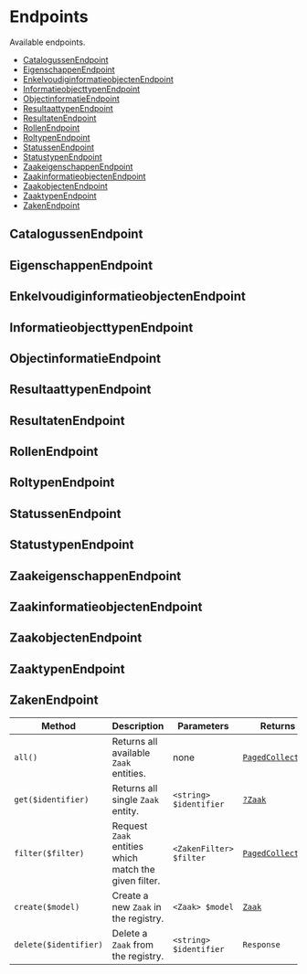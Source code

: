# Endpoints

Available endpoints.

- [CatalogussenEndpoint](#CatalogussenEndpoint) 
- [EigenschappenEndpoint](#EigenschappenEndpoint) 
- [EnkelvoudiginformatieobjectenEndpoint](#EnkelvoudiginformatieobjectenEndpoint) 
- [InformatieobjecttypenEndpoint](#InformatieobjecttypenEndpoint) 
- [ObjectinformatieEndpoint](#ObjectinformatieEndpoint) 
- [ResultaattypenEndpoint](#ResultaattypenEndpoint) 
- [ResultatenEndpoint](#ResultatenEndpoint) 
- [RollenEndpoint](#RollenEndpoint) 
- [RoltypenEndpoint](#RoltypenEndpoint) 
- [StatussenEndpoint](#StatussenEndpoint) 
- [StatustypenEndpoint](#StatustypenEndpoint) 
- [ZaakeigenschappenEndpoint](#ZaakeigenschappenEndpoint) 
- [ZaakinformatieobjectenEndpoint](#ZaakinformatieobjectenEndpoint) 
- [ZaakobjectenEndpoint](#ZaakobjectenEndpoint) 
- [ZaaktypenEndpoint](#ZaaktypenEndpoint) 
- [ZakenEndpoint](#ZakenEndpoint)

## CatalogussenEndpoint

## EigenschappenEndpoint

## EnkelvoudiginformatieobjectenEndpoint

## InformatieobjecttypenEndpoint

## ObjectinformatieEndpoint

## ResultaattypenEndpoint

## ResultatenEndpoint

## RollenEndpoint

## RoltypenEndpoint

## StatussenEndpoint

## StatustypenEndpoint

## ZaakeigenschappenEndpoint

## ZaakinformatieobjectenEndpoint

## ZaakobjectenEndpoint

## ZaaktypenEndpoint

## ZakenEndpoint

| Method | Description | Parameters | Returns |
|--|--|--|--|
| `all()` | Returns all available `Zaak` entities. | none | [`PagedCollection`](../getting-started/collections.md) |
| `get($identifier)` | Returns all single `Zaak` entity. | `<string> $identifier` | [`?Zaak`](../technical/entities.md) |
| `filter($filter)` | Request `Zaak` entities which match the given filter. | `<ZakenFilter> $filter` | [`PagedCollection`](../getting-started/collections.md) |
| `create($model)` | Create a new `Zaak` in the registry. | `<Zaak> $model` | [`Zaak`](../technical/entities.md) |
| `delete($identifier)` | Delete a `Zaak` from the registry. | `<string> $identifier` | `Response` |
